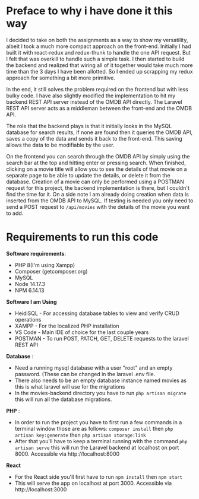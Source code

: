 # Preface to why i have done it this way
I decided to take on both the assignments as a way to show my versatility, albeit I took a much more compact approach on the front-end. Initially I had built it with react-redux and redux-thunk to handle the one API request. But I felt that was overkill to handle such a simple task. I then started to build the backend and realized that wiring all of it together would take much more time than the 3 days I have been allotted. So I ended up scrapping my redux approach for something a bit more primitive. 

In the end, it still solves the problem required on the frontend but with less bulky code. I have also slightly modified the implementation to hit my backend REST API server instead of the OMDB API directly. The Laravel REST API server acts as a middleman between the front-end and the OMDB API. 

The role that the backend plays is that it initially looks in the MySQL database for search results, if none are found then it queries the OMDB API, saves a copy of the data and sends it back to the front-end. This saving allows the data to be modifiable by the user. 

On the frontend you can search through the OMDB API by simply using the search bar at the top and hitting enter or pressing search. When finished, clicking on a movie title will allow you to see the details of that movie on a separate page to be able to update the details, or delete it from the database. Creation of a movie can only be performed using a POSTMAN request for this project, the backend implementation is there, but I couldn't find the time for it. On a side note I am already doing creation when data is inserted from the OMDB API to MySQL. If testing is needed you only need to send a POST request to `/api/movies` with the details of the movie you want to add.

# Requirements to run this code

**Software requirements**: 

 - PHP 8(I'm using Xampp)
 - Composer (getcomposer.org)
 - MySQL
 - Node 14.17.3
 - NPM 6.14.13
 
**Software I am Using**
 - HeidiSQL - For accessing database tables to view and verify CRUD operations
 - XAMPP - For the localized PHP installation
 - VS Code - Main IDE of choice for the last couple years
 - POSTMAN - To run POST, PATCH, GET, DELETE requests to the laravel REST API

**Database** : 

 - Need a running mysql database with a user "root" and an empty password. (These can be changed in the laravel .env file.
 - There also needs to be an empty database instance named movies as this is what laravel will use for the migrations
 -  In the movies-backend directory you have to run `php artisan migrate` this will run all the database migrations.

**PHP** :

 - In order to run the project you have to first run a few commands in a terminal window
 those are as follows:  `composer install` then `php artisan key:generate` then `php artisan storage:link`
- After that you'll have to keep a terminal running with the command `php artisan serve`
this will run the Laravel backend at localhost on port 8000. Accessible via http://localhost:8000

**React**

 - For the React side you'll first have to run `npm install` then `npm start`
 - This will serve the app on localhost at port 3000. Accessible via http://localhost:3000
